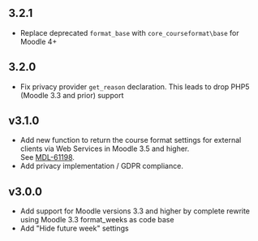 3.2.1
-----

* Replace deprecated `format_base` with `core_courseformat\base` for Moodle 4+

3.2.0
-----

* Fix privacy provider `get_reason` declaration. This leads to drop PHP5 (Moodle 3.3 and prior) support

v3.1.0
------
* Add new function to return the course format settings for external clients via Web Services in Moodle 3.5 and higher.  
See [MDL-61198](https://tracker.moodle.org/browse/MDL-61198).
* Add privacy implementation / GDPR compliance.

v3.0.0
------
* Add support for Moodle versions 3.3 and higher by complete rewrite using Moodle 3.3 format_weeks as code base
* Add "Hide future week" settings
